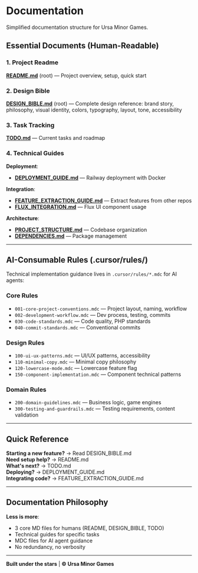 # Documentation

Simplified documentation structure for Ursa Minor Games.

## Essential Documents (Human-Readable)

### 1. Project Readme
**[README.md](../README.md)** (root) — Project overview, setup, quick start

### 2. Design Bible
**[DESIGN_BIBLE.md](../DESIGN_BIBLE.md)** (root) — Complete design reference: brand story, philosophy, visual identity, colors, typography, layout, tone, accessibility

### 3. Task Tracking
**[TODO.md](TODO.md)** — Current tasks and roadmap

### 4. Technical Guides

**Deployment**:
- **[DEPLOYMENT_GUIDE.md](DEPLOYMENT_GUIDE.md)** — Railway deployment with Docker

**Integration**:
- **[FEATURE_EXTRACTION_GUIDE.md](FEATURE_EXTRACTION_GUIDE.md)** — Extract features from other repos
- **[FLUX_INTEGRATION.md](FLUX_INTEGRATION.md)** — Flux UI component usage

**Architecture**:
- **[PROJECT_STRUCTURE.md](PROJECT_STRUCTURE.md)** — Codebase organization
- **[DEPENDENCIES.md](DEPENDENCIES.md)** — Package management

---

## AI-Consumable Rules (.cursor/rules/)

Technical implementation guidance lives in `.cursor/rules/*.mdc` for AI agents:

### Core Rules
- `001-core-project-conventions.mdc` — Project layout, naming, workflow
- `002-development-workflow.mdc` — Dev process, testing, commits
- `030-code-standards.mdc` — Code quality, PHP standards
- `040-commit-standards.mdc` — Conventional commits

### Design Rules
- `100-ui-ux-patterns.mdc` — UI/UX patterns, accessibility
- `110-minimal-copy.mdc` — Minimal copy philosophy
- `120-lowercase-mode.mdc` — Lowercase feature flag
- `150-component-implementation.mdc` — Component technical patterns

### Domain Rules
- `200-domain-guidelines.mdc` — Business logic, game engines
- `300-testing-and-guardrails.mdc` — Testing requirements, content validation

---

## Quick Reference

**Starting a new feature?** → Read DESIGN_BIBLE.md  
**Need setup help?** → README.md  
**What's next?** → TODO.md  
**Deploying?** → DEPLOYMENT_GUIDE.md  
**Integrating code?** → FEATURE_EXTRACTION_GUIDE.md

---

## Documentation Philosophy

**Less is more**:
- 3 core MD files for humans (README, DESIGN_BIBLE, TODO)
- Technical guides for specific tasks
- MDC files for AI agent guidance
- No redundancy, no verbosity

---

**Built under the stars** | **© Ursa Minor Games**
